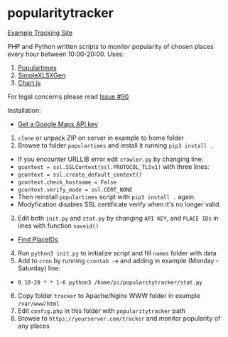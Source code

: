# popularitytracker

[Example Tracking Site](https://zygtech.pl/tracker/)

PHP and Python written scripts to monitor popularity of chosen places every hour between 10:00-20:00. Uses:
1. [Populartimes](https://github.com/m-wrzr/populartimes/)
2. [SimpleXLSXGen](https://github.com/shuchkin/simplexlsxgen/)
3. [Chart.js](https://www.chartjs.org/)

For legal concerns please read [Issue #90](https://github.com/m-wrzr/populartimes/issues/90)

Installation:
+ [Get a Google Maps API key](https://developers.google.com/places/web-service/get-api-key)
1. `clone` or unpack ZIP on server in example to home folder
2. Browse to folder `populartimes` and install it running `pip3 install .`
+ If you encounter URLLIB error edit `crawler.py` by changing line:
+ `gcontext = ssl.SSLContext(ssl.PROTOCOL_TLSv1)` with three lines:
+ `gcontext = ssl.create_default_context()`
+ `gcontext.check_hostname = False`
+ `gcontext.verify_mode = ssl.CERT_NONE`
+ Then reinstall `populartimes` script with `pip3 install .` again. 
+ Modyfication disables SSL certificate verify when it's no longer valid.
3. Edit both `init.py` and `stat.py` by changing `API KEY`, and `PLACE IDs` in lines with function `saveid()`
+ [Find PlaceIDs](https://developers.google.com/maps/documentation/javascript/examples/places-placeid-finder)
4. Run `python3 init.py` to initialize script and fill `names` folder with data
5. Add to `cron` by running `crontab -e` and adding in example (Monday - Saturday) line:
+ `0 10-20 * * 1-6 python3 /home/pi/popularitytracker/stat.py`
6. Copy folder `tracker` to Apache/Nginx WWW folder in example `/var/www/html`
7. Edit `config.php` in this folder with `popularitytracker` path
8. Browse to `https://yourserver.com/tracker` and monitor popularity of any places

